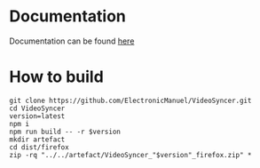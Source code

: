 # Documentation
Documentation can be found [here](https://vsync.ch/doc/)

# How to build
```shell
git clone https://github.com/ElectronicManuel/VideoSyncer.git
cd VideoSyncer
version=latest
npm i
npm run build -- -r $version
mkdir artefact
cd dist/firefox
zip -rq "../../artefact/VideoSyncer_"$version"_firefox.zip" *
```